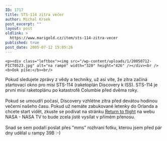 ```yaml
---
ID: 1717
title: STS-114 zítra večer
author: Michal Krsek
post_excerpt: ""
layout: post
oldlink: >
  https://www.marigold.cz/item/sts-114-zitra-vecer
published: true
post_date: 2005-07-12 15:05:26
---
```

	<p><div class="leftbox"><img src="/wp-content/uploads/1/20050712-PICT0523.jpg" alt="na rampě" width="320" height="426" /></div><br /><b>Ook píše:</b><br/>
Pokud
sledujete zprávy z vědy a techniky, už asi víte, že zítra začíná
startovací okno pro misi STS-114 (raketoplán Discovery k ISS). STS-114
je první misí raketoplánu po katastrofě Columbie před dvěma roky. <br />
<br />
Pokud se umoudří počasí, Discovery vzhlétne zítra před devátou hodinou
večerní našeho času. Pokud už nemáte zabukované letenky do Orlanda a
chcete start vidět, zkuste se podívat na stránku <a href="http://www.nasa.gov/returntoflight/main/index.html" >Return to flight</a> na webu NASA - NASA TV to bude zcela jistě vysílat v přímém přenosu.<br />
<br />
Snad se sem podaří poslat přes "mms" rozhraní fotku, kterou jsem před pár dny udělal u rampy 39B :-)
</p>
</p>